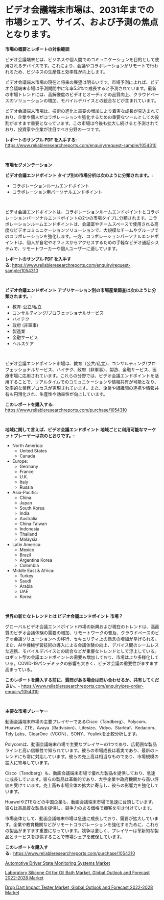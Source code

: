 <p><h1>ビデオ会議端末市場は、2031年までの市場シェア、サイズ、および予測の焦点となります。</h1></p><p><strong>市場の概要とレポートの対象範囲</strong></p>
<p><p>ビデオ会議端末とは、ビジネスや個人間でのコミュニケーションを目的として使用されるデバイスです。これにより、会議やコラボレーションがリモートで行われるため、ビジネスの生産性と効率性が向上します。</p><p>ビデオ会議端末市場の現在と将来の展望は明るいです。市場予測によれば、ビデオ会議端末市場は予測期間中に年率5.3%で成長すると予測されています。最新の市場トレンドには、高解像度のビデオとオーディオの品質向上、クラウドベースのソリューションの増加、モバイルデバイスとの統合などが含まれています。</p><p>ビデオ会議端末市場は、技術の進化と需要の増加により着実な成長が見込まれており、企業や個人がコラボレーションを強化するための重要なツールとしての役割がますます重要となっています。この市場は今後も拡大し続けると予測されており、投資家や企業が注目すべき分野の一つです。</p></p>
<p><strong>レポートのサンプル PDF を入手する:</strong> <a href="https://www.reliableresearchreports.com/enquiry/request-sample/1054310">https://www.reliableresearchreports.com/enquiry/request-sample/1054310</a></p>
<p>&nbsp;</p>
<p><strong>市場セグメンテーション</strong></p>
<p><strong>ビデオ会議エンドポイント タイプ別の市場分析は次のように分類されます。:</strong></p>
<p><ul><li>コラボレーションルームエンドポイント</li><li>コラボレーション用パーソナルエンドポイント</li></ul></p>
<p>&nbsp;</p>
<p><p>ビデオ会議エンドポイントは、コラボレーションルームエンドポイントとコラボレーションパーソナルエンドポイントの2つの市場タイプに分類されます。コラボレーションルームエンドポイントは、会議室やチームスペースで使用される高度なビデオコミュニケーションソリューションで、大規模なチームやグループでのコラボレーションを強化します。一方、コラボレーションパーソナルエンドポイントは、個人が自宅やオフィスからアクセスするための手軽なビデオ通話システムで、リモートワーカーや個人ユーザーに適しています。</p></p>
<p><strong>レポートのサンプル PDF を入手する:</strong>&nbsp;<a href="https://www.reliableresearchreports.com/enquiry/request-sample/1054310">https://www.reliableresearchreports.com/enquiry/request-sample/1054310</a></p>
<p>&nbsp;</p>
<p><strong> ビデオ会議エンドポイント アプリケーション別の市場産業調査は次のように分類されます。:</strong></p>
<p><ul><li>教育-公立/私立</li><li>コンサルティング/プロフェッショナルサービス</li><li>ハイテク</li><li>政府 (非軍事)</li><li>製造業</li><li>金融サービス</li><li>ヘルスケア</li></ul></p>
<p>&nbsp;</p>
<p><p>ビデオ会議エンドポイント市場は、教育（公共/私立）、コンサルティング/プロフェッショナルサービス、ハイテク、政府（非軍事）、製造、金融サービス、医療市場に応用されています。これらの分野では、ビデオ会議エンドポイントを活用することで、リアルタイムでのコミュニケーションや情報共有が可能となり、効率的な業務プロセスが実現されています。また、企業や組織間の連携や情報共有も円滑化され、生産性や効率性が向上しています。</p></p>
<p><strong>このレポートを購入する:</strong>&nbsp; <a href="https://www.reliableresearchreports.com/purchase/1054310">https://www.reliableresearchreports.com/purchase/1054310</a></p>
<p>&nbsp;</p>
<p><strong>地域に関して言えば、ビデオ会議エンドポイント 地域ごとに利用可能なマーケットプレーヤーは次のとおりです。:</strong></p>
<p><ul>
    <li>
        North America:
        <ul>
            <li>United States</li>
            <li>Canada</li>
        </ul>
    </li>
    <li>
        Europe:
        <ul>
            <li>Germany</li>
            <li>France</li>
            <li>U.K.</li>
            <li>Italy</li>
            <li>Russia</li>
        </ul>
    </li>
    <li>
        Asia-Pacific:
        <ul>
            <li>China</li>
            <li>Japan</li>
            <li>South Korea</li>
            <li>India</li>
            <li>Australia</li>
            <li>China Taiwan</li>
            <li>Indonesia</li>
            <li>Thailand</li>
            <li>Malaysia</li>
        </ul>
    </li>
    <li>
        Latin America:
        <ul>
            <li>Mexico</li>
            <li>Brazil</li>
            <li>Argentina Korea</li>
            <li>Colombia</li>
        </ul>
    </li>
    <li>
        Middle East & Africa:
        <ul>
            <li>Turkey</li>
            <li>Saudi</li>
            <li>Arabia</li>
            <li>UAE</li>
            <li>Korea</li>
        </ul>
    </li>
    </ul></p>
<p>&nbsp;</p>
<p><strong>世界の新たなトレンドとは ビデオ会議エンドポイント 市場？</strong></p>
<p><p>グローバルビデオ会議エンドポイント市場の新興および現在のトレンドは、高画質のビデオ会議体験の需要の増加、リモートワークの普及、クラウドベースのビデオ会議ソリューションへの移行、セキュリティ上の懸念の増加が挙げられる。また、AIや機械学習技術の導入による会議体験の向上、デバイス間のシームレスな連携、モバイルデバイスとの統合などが重要なトレンドとして浮上している。ロボット型の会議エンドポイントの需要も増加しており、市場はより多様化している。COVID-19パンデミックの影響も大きく、ビデオ会議の重要性がますます高まっている。</p></p>
<p><strong>このレポートを購入する前に、質問がある場合は問い合わせるか、共有してください。</strong>- <a href="https://www.reliableresearchreports.com/enquiry/pre-order-enquiry/1054310">https://www.reliableresearchreports.com/enquiry/pre-order-enquiry/1054310</a></p>
<p>&nbsp;</p>
<p><strong>主要な市場プレーヤー</strong></p>
<p><p>動画会議端末市場の主要プレイヤーであるCisco（Tandberg）、Polycom、Huawei、ZTE、Avaya（Radvision）、Lifesize、Vidyo、Starleaf、Kedacom、Tely Labs、ClearOne（VCON）、SONY、Yealinkを比較分析します。</p><p>Polycomは、動画会議端末市場で主要なプレイヤーの1つであり、広範囲な製品ラインと高い信頼性で知られています。彼らの市場成長は着実であり、最新のトレンドにも常に対応しています。彼らの売上高は相当なものであり、市場規模の拡大に寄与しています。</p><p>Cisco（Tandberg）も、動画会議端末市場で優れた製品を提供しており、急速に成長しています。彼らの製品は革新的であり、大手企業や政府機関から高い評価を受けています。売上高も市場全体の拡大に寄与し、彼らの影響力を強化しています。</p><p>HuaweiやZTEなどの中国企業も、動画会議端末市場で急速に台頭しています。彼らは高品質な製品を提供し、競争力のある価格で顧客を引き付けています。</p><p>市場全体として、動画会議端末市場は急速に成長しており、需要が拡大しています。企業や教育機関などがリモートコラボレーションを強化するために、これらの製品がますます重要になっています。競争は激しく、プレイヤーは革新的な製品とサービスを提供することで市場シェアを確保しています。</p></p>
<p><strong>このレポートを購入する:</strong>&nbsp;&nbsp;<a href="https://www.reliableresearchreports.com/purchase/1054310">https://www.reliableresearchreports.com/purchase/1054310</a></p>
<p><p><a href="https://github.com/Sarissaschmalingtr6fz2739/Market-Research-Report-List-1/blob/main/automotive-driver-state-monitoring-systems-market.md">Automotive Driver State Monitoring Systems Market</a></p><p><a href="https://view.publitas.com/reportprime-1/laboratory-silicone-oil-for-oil-bath-market-global-outlook-and-forecast-2022-2028-market-insights-market-players-and-forecast-till-2030/">Laboratory Silicone Oil for Oil Bath Market, Global Outlook and Forecast 2022-2028 Market</a></p><p><a href="https://view.publitas.com/reportprime-1/drop-dart-impact-tester-market-global-outlook-and-forecast-2022-2028-market-share-market-new-trends-analysis-report-by-type-by-application-by-end-use-by-region-and-segment-forecasts-2023-2030/">Drop Dart Impact Tester Market, Global Outlook and Forecast 2022-2028 Market</a></p></p>